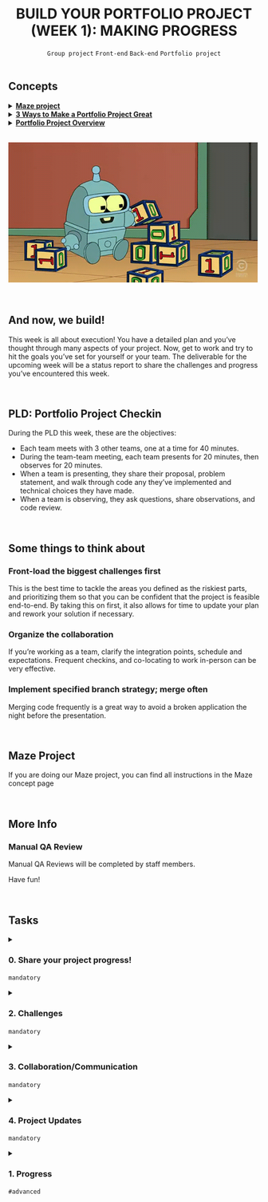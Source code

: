 <h1 align="center"><b>BUILD YOUR PORTFOLIO PROJECT (WEEK 1): MAKING PROGRESS</b></h1>
<div align="center"><code>Group project</code> <code>Front-end</code> <code>Back-end</code> <code>Portfolio project</code></div>

<br>

## Concepts
<details>
<summary><b><a href="https://intranet.alxswe.com/concepts/133">Maze project</a></b></summary><br>


<br><p align="center">※※※※※※※※※※※※</p><br>
</details>


<details>
<summary><b><a href="https://intranet.alxswe.com/concepts/135">3 Ways to Make a Portfolio Project Great</a></b></summary><br>


<br><p align="center">※※※※※※※※※※※※</p><br>
</details>


<details>
<summary><b><a href="https://intranet.alxswe.com/concepts/137">Portfolio Project Overview</a></b></summary><br>


<br><p align="center">※※※※※※※※※※※※</p><br>
</details>

<br><img src="https://github.com/codenvibes/alx-portfolio_project/blob/master/portfolio_project_SE_Foundations/build%20your%20portfolio%20project%20(week%201)%3A%20making%20progress/images/a9988dee7cde9c364f7b.gif">


<!-- <br>
<hr>
<h3><a href=>Notes</a></h3>
<hr> -->


<br>

## And now, we build!
This week is all about execution! You have a detailed plan and you’ve thought through many aspects of your project. Now, get to work and try to hit the goals you’ve set for yourself or your team. The deliverable for the upcoming week will be a status report to share the challenges and progress you’ve encountered this week.


<br>

## PLD: Portfolio Project Checkin
During the PLD this week, these are the objectives:

- Each team meets with 3 other teams, one at a time for 40 minutes.
- During the team-team meeting, each team presents for 20 minutes, then observes for 20 minutes.
- When a team is presenting, they share their proposal, problem statement, and walk through code any they’ve implemented and technical choices they have made.
- When a team is observing, they ask questions, share observations, and code review.


<br>

## Some things to think about
### Front-load the biggest challenges first
This is the best time to tackle the areas you defined as the riskiest parts, and prioritizing them so that you can be confident that the project is feasible end-to-end. By taking this on first, it also allows for time to update your plan and rework your solution if necessary.

### Organize the collaboration
If you’re working as a team, clarify the integration points, schedule and expectations. Frequent checkins, and co-locating to work in-person can be very effective.

### Implement specified branch strategy; merge often
Merging code frequently is a great way to avoid a broken application the night before the presentation.


<br>

## Maze Project
If you are doing our Maze project, you can find all instructions in the Maze concept page


<br>

## More Info
### Manual QA Review
Manual QA Reviews will be completed by staff members.

Have fun!


<br>

## Tasks
<details>
<summary>

### 0. Share your project progress!
`mandatory`

</summary>

Share a link here to a new Google Document where your team provides a written status update.

https://docs.google.com/document/d/193dXn4H6Ce7dSS8msbxu7WH6shRuXKzX_FUBeHD1pqU/edit?usp=sharing
</details>


<details>
<summary>

### 2. Challenges
`mandatory`

</summary>

In a section named “Challenges”, answer:

- What challenges have you discovered about your project that were not obvious when you did your research?
- How have you had to change your plan to adapt to these unearthed challenges?
- Describe any unexpected non-technical challenges?
</details>

<details>
<summary>

### 3. Collaboration/Communication
`mandatory`

</summary>

In a section named “Collaboration”, answer:

If you are working in a team:

- Discuss the challenges and/or success your team has had with collaborating

If you are not working in a team:

- Discuss any help you’ve received or provide from/to peers, staff, mentors, etc.
- Note: if this is empty, please consider finding more opportunities to collaborate with people more.
</details>

<details>
<summary>

### 4. Project Updates
`mandatory`

</summary>

In a section named “Project Updates”:

- Outline any changes you are making to your portfolio project’s deliverables. Provide reasoning for each.
</details>


<details>
<summary>

### 1. Progress
`#advanced`

</summary>

In a section named “Progress”, answer:

- On a scale of 1 to 10, how would you rate the progress you’ve made this week?
- How are you measuring your progress?
- Discuss why you have given your team (or yourself) this rating.
- Provide an assessment of whether your project will be completed on time as specified in your Project Proposal and MVP definition.
</details>
